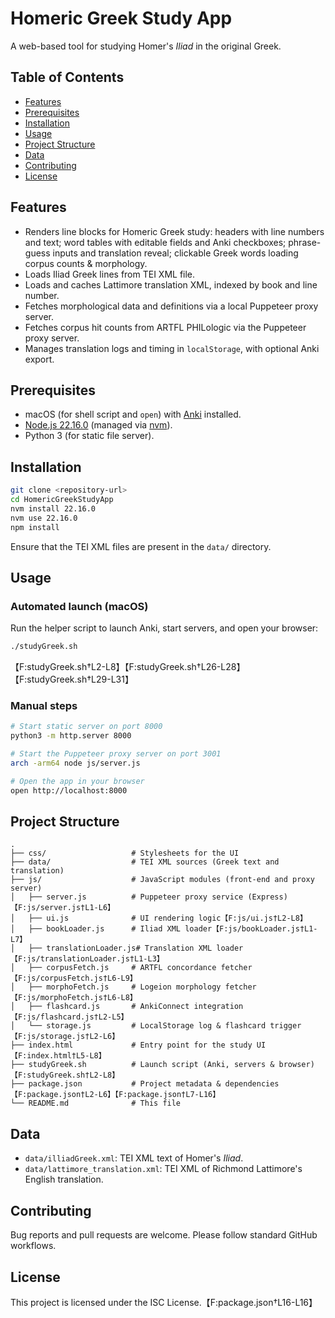 # Homeric Greek Study App

A web-based tool for studying Homer's *Iliad* in the original Greek.

## Table of Contents
- [Features](#features)
- [Prerequisites](#prerequisites)
- [Installation](#installation)
- [Usage](#usage)
- [Project Structure](#project-structure)
- [Data](#data)
- [Contributing](#contributing)
- [License](#license)

## Features
- Renders line blocks for Homeric Greek study: headers with line numbers and text; word tables with editable fields and Anki checkboxes; phrase-guess inputs and translation reveal; clickable Greek words loading corpus counts & morphology.
- Loads Iliad Greek lines from TEI XML file.
- Loads and caches Lattimore translation XML, indexed by book and line number.
- Fetches morphological data and definitions via a local Puppeteer proxy server.
- Fetches corpus hit counts from ARTFL PHILologic via the Puppeteer proxy server.
- Manages translation logs and timing in `localStorage`, with optional Anki export.

## Prerequisites
- macOS (for shell script and `open`) with [Anki](https://apps.ankiweb.net/) installed.
- [Node.js 22.16.0](https://nodejs.org/) (managed via [nvm](https://github.com/nvm-sh/nvm)).
- Python 3 (for static file server).

## Installation
```bash
git clone <repository-url>
cd HomericGreekStudyApp
nvm install 22.16.0
nvm use 22.16.0
npm install
```

Ensure that the TEI XML files are present in the `data/` directory.

## Usage
### Automated launch (macOS)
Run the helper script to launch Anki, start servers, and open your browser:
```bash
./studyGreek.sh
```
【F:studyGreek.sh†L2-L8】【F:studyGreek.sh†L26-L28】【F:studyGreek.sh†L29-L31】

### Manual steps
```bash
# Start static server on port 8000
python3 -m http.server 8000

# Start the Puppeteer proxy server on port 3001
arch -arm64 node js/server.js

# Open the app in your browser
open http://localhost:8000
```

## Project Structure
```
.
├── css/                   # Stylesheets for the UI
├── data/                  # TEI XML sources (Greek text and translation)
├── js/                    # JavaScript modules (front-end and proxy server)
│   ├── server.js          # Puppeteer proxy service (Express)【F:js/server.js†L1-L6】
│   ├── ui.js              # UI rendering logic【F:js/ui.js†L2-L8】
│   ├── bookLoader.js      # Iliad XML loader【F:js/bookLoader.js†L1-L7】
│   ├── translationLoader.js# Translation XML loader【F:js/translationLoader.js†L1-L3】
│   ├── corpusFetch.js     # ARTFL concordance fetcher【F:js/corpusFetch.js†L6-L9】
│   ├── morphoFetch.js     # Logeion morphology fetcher【F:js/morphoFetch.js†L6-L8】
│   ├── flashcard.js       # AnkiConnect integration【F:js/flashcard.js†L2-L5】
│   └── storage.js         # LocalStorage log & flashcard trigger【F:js/storage.js†L2-L6】
├── index.html             # Entry point for the study UI【F:index.html†L5-L8】
├── studyGreek.sh          # Launch script (Anki, servers & browser)【F:studyGreek.sh†L2-L8】
├── package.json           # Project metadata & dependencies【F:package.json†L2-L6】【F:package.json†L7-L16】
└── README.md              # This file
```

## Data
- `data/illiadGreek.xml`: TEI XML text of Homer's *Iliad*.
- `data/lattimore_translation.xml`: TEI XML of Richmond Lattimore's English translation.

## Contributing
Bug reports and pull requests are welcome. Please follow standard GitHub workflows.

## License
This project is licensed under the ISC License.【F:package.json†L16-L16】
